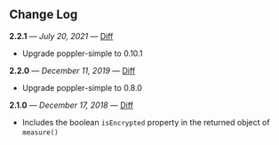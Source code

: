 ## Change Log

**2.2.1** — _July 20, 2021_ — [Diff](https://github.com/calipersjs/calipers-pdf/compare/2.2.0...2.2.1)

* Upgrade poppler-simple to 0.10.1

**2.2.0** — _December 11, 2019_ — [Diff](https://github.com/calipersjs/calipers-pdf/compare/2.1.0...2.2.0)

* Upgrade poppler-simple to 0.8.0


**2.1.0** — _December 17, 2018_ — [Diff](https://github.com/calipersjs/calipers-pdf/compare/2.0.0...2.1.0)

* Includes the boolean `isEncrypted` property in the returned object of `measure()`
